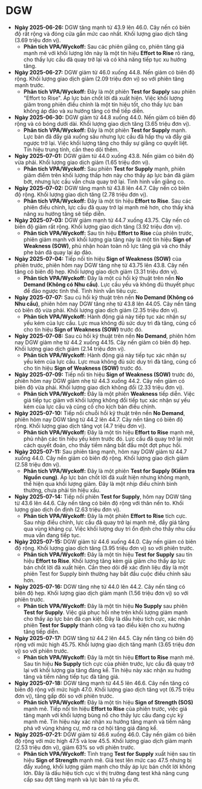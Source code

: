 # DGW

- **Ngày 2025-06-26:** DGW tăng mạnh từ 43.9 lên 46.0. Cây nến có biên độ rất rộng và đóng cửa gần mức cao nhất. Khối lượng giao dịch tăng (3.69 triệu đơn vị).
    - **Phân tích VPA/Wyckoff:** Sau các phiên giằng co, phiên tăng giá mạnh mẽ với khối lượng lớn này là một tín hiệu **Effort to Rise** rõ ràng, cho thấy lực cầu đã quay trở lại và có khả năng tiếp tục xu hướng tăng.
- **Ngày 2025-06-27:** DGW giảm từ 46.0 xuống 44.8. Nến giảm có biên độ rộng. Khối lượng giao dịch giảm (2.09 triệu đơn vị) so với phiên tăng mạnh trước.
    - **Phân tích VPA/Wyckoff:** Đây là một phiên **Test for Supply** sau phiên "Effort to Rise". Áp lực bán chốt lời đã xuất hiện. Việc khối lượng giảm trong phiên điều chỉnh là một tín hiệu tốt, cho thấy lực bán không áp đảo và xu hướng tăng có thể tiếp diễn.
- **Ngày 2025-06-30:** DGW giảm từ 44.8 xuống 44.0. Nến giảm có biên độ rộng và có bóng dưới dài. Khối lượng giao dịch tăng (3.65 triệu đơn vị).
    - **Phân tích VPA/Wyckoff:** Đây là một phiên **Test for Supply** mạnh. Lực bán đã đẩy giá xuống sâu nhưng lực cầu đã hấp thụ và đẩy giá ngược trở lại. Việc khối lượng tăng cho thấy sự giằng co quyết liệt. Tín hiệu trung tính, cần theo dõi thêm.
- **Ngày 2025-07-01:** DGW giảm từ 44.0 xuống 43.8. Nến giảm có biên độ vừa phải. Khối lượng giao dịch giảm (1.65 triệu đơn vị).
    - **Phân tích VPA/Wyckoff:** Sau phiên **Test for Supply** mạnh, phiên giảm điểm trên khối lượng thấp hơn này cho thấy áp lực bán đã giảm bớt, nhưng lực cầu vẫn chưa quay trở lại. Tình hình vẫn giằng co.
- **Ngày 2025-07-02:** DGW tăng mạnh từ 43.8 lên 44.7. Cây nến có biên độ rộng. Khối lượng giao dịch tăng (2.78 triệu đơn vị).
    - **Phân tích VPA/Wyckoff:** Đây là một tín hiệu **Effort to Rise**. Sau các phiên điều chỉnh, lực cầu đã quay trở lại mạnh mẽ hơn, cho thấy khả năng xu hướng tăng sẽ tiếp diễn.
- **Ngày 2025-07-03:** DGW giảm mạnh từ 44.7 xuống 43.75. Cây nến có biên độ giảm rất rộng. Khối lượng giao dịch tăng (3.92 triệu đơn vị).
    - **Phân tích VPA/Wyckoff:** Sau tín hiệu **Effort to Rise** của phiên trước, phiên giảm mạnh với khối lượng gia tăng này là một tín hiệu **Sign of Weakness (SOW)**, phủ nhận hoàn toàn nỗ lực tăng giá và cho thấy phe bán đã quay lại áp đảo.
- **Ngày 2025-07-04:** Tiếp nối tín hiệu **Sign of Weakness (SOW)** của phiên trước, phiên hôm nay DGW tăng nhẹ từ 43.75 lên 43.8. Cây nến tăng có biên độ hẹp. Khối lượng giao dịch giảm (3.31 triệu đơn vị).
    - **Phân tích VPA/Wyckoff:** Đây là một cú hồi kỹ thuật trên nền **No Demand (Không có Nhu cầu)**. Lực cầu yếu và không đủ thuyết phục để đảo ngược tình thế. Tình hình vẫn tiêu cực.
- **Ngày 2025-07-07:** Sau cú hồi kỹ thuật trên nền **No Demand (Không có Nhu cầu)**, phiên hôm nay DGW tăng nhẹ từ 43.8 lên 44.05. Cây nến tăng có biên độ vừa phải. Khối lượng giao dịch giảm (2.35 triệu đơn vị).
    - **Phân tích VPA/Wyckoff:** Hành động giá này tiếp tục xác nhận sự yếu kém của lực cầu. Lực mua không đủ sức duy trì đà tăng, củng cố cho tín hiệu **Sign of Weakness (SOW)** trước đó.
- **Ngày 2025-07-08:** Sau cú hồi kỹ thuật trên nền **No Demand**, phiên hôm nay DGW giảm nhẹ từ 44.2 xuống 44.15. Cây nến giảm có biên độ hẹp. Khối lượng giao dịch giảm (2.14 triệu đơn vị).
    - **Phân tích VPA/Wyckoff:** Hành động giá này tiếp tục xác nhận sự yếu kém của lực cầu. Lực mua không đủ sức duy trì đà tăng, củng cố cho tín hiệu **Sign of Weakness (SOW)** trước đó.
- **Ngày 2025-07-09:** Tiếp nối tín hiệu **Sign of Weakness (SOW)** trước đó, phiên hôm nay DGW giảm nhẹ từ 44.3 xuống 44.2. Cây nến giảm có biên độ vừa phải. Khối lượng giao dịch không đổi (2.33 triệu đơn vị).
    - **Phân tích VPA/Wyckoff:** Đây là một phiên **Weakness** tiếp diễn. Việc giá tiếp tục giảm với khối lượng không đổi tiếp tục xác nhận sự yếu kém của lực cầu và củng cố cho kịch bản điều chỉnh.
- **Ngày 2025-07-10:** Tiếp nối chuỗi hồi kỹ thuật trên nền **No Demand**, phiên hôm nay DGW tăng từ 44.2 lên 44.7. Cây nến tăng có biên độ rộng. Khối lượng giao dịch tăng vọt (4.7 triệu đơn vị).
    - **Phân tích VPA/Wyckoff:** Đây là một tín hiệu **Effort to Rise** mạnh mẽ, phủ nhận các tín hiệu yếu kém trước đó. Lực cầu đã quay trở lại một cách quyết đoán, cho thấy tiềm năng bắt đầu một đợt phục hồi.
- **Ngày 2025-07-11:** Sau phiên tăng mạnh, hôm nay DGW giảm từ 44.7 xuống 44.0. Cây nến giảm có biên độ rộng. Khối lượng giao dịch giảm (2.58 triệu đơn vị).
    - **Phân tích VPA/Wyckoff:** Đây là một phiên **Test for Supply (Kiểm tra Nguồn cung)**. Áp lực bán chốt lời đã xuất hiện nhưng không mạnh, thể hiện qua khối lượng giảm. Đây là một nhịp điều chỉnh bình thường, chưa phải tín hiệu xấu.
- **Ngày 2025-07-14:** Tiếp nối phiên **Test for Supply**, hôm nay DGW tăng từ 43.6 lên 44.6. Cây nến tăng có biên độ rộng với thân nến to. Khối lượng giao dịch ổn định (2.63 triệu đơn vị).
    - **Phân tích VPA/Wyckoff:** Đây là một phiên **Effort to Rise** tích cực. Sau nhịp điều chỉnh, lực cầu đã quay trở lại mạnh mẽ, đẩy giá tăng qua vùng kháng cự. Việc khối lượng duy trì ổn định cho thấy nhu cầu mua vẫn đang tiếp tục.
- **Ngày 2025-07-15:** DGW giảm từ 44.6 xuống 44.0. Cây nến giảm có biên độ rộng. Khối lượng giao dịch tăng (3.95 triệu đơn vị) so với phiên trước.
    - **Phân tích VPA/Wyckoff:** Đây là một tín hiệu **Test for Supply** sau tín hiệu **Effort to Rise**. Khối lượng tăng kèm giá giảm cho thấy áp lực bán chốt lời đã xuất hiện. Cần theo dõi để xác định liệu đây là một phiên Test for Supply bình thường hay bắt đầu cuộc điều chỉnh sâu hơn.
- **Ngày 2025-07-16:** DGW tăng nhẹ từ 44.0 lên 44.2. Cây nến tăng có biên độ hẹp. Khối lượng giao dịch giảm mạnh (1.56 triệu đơn vị) so với phiên trước.
    - **Phân tích VPA/Wyckoff:** Đây là một tín hiệu **No Supply** sau phiên **Test for Supply**. Việc giá phục hồi nhẹ trên khối lượng giảm mạnh cho thấy áp lực bán đã cạn kiệt. Đây là dấu hiệu tích cực, xác nhận phiên **Test for Supply** thành công và tạo điều kiện cho xu hướng tăng tiếp diễn.
- **Ngày 2025-07-17:** DGW tăng từ 44.2 lên 44.5. Cây nến tăng có biên độ rộng với mức high 45.75. Khối lượng giao dịch tăng mạnh (3.65 triệu đơn vị) so với phiên trước.
    - **Phân tích VPA/Wyckoff:** Đây là một tín hiệu **Effort to Rise** mạnh mẽ. Sau tín hiệu **No Supply** tích cực của phiên trước, lực cầu đã quay trở lại với khối lượng gia tăng đáng kể. Tín hiệu này xác nhận xu hướng tăng và tiềm năng tiếp tục đà tăng giá.
- **Ngày 2025-07-18:** DGW tăng mạnh từ 44.5 lên 46.6. Cây nến tăng có biên độ rộng với mức high 47.0. Khối lượng giao dịch tăng vọt (6.75 triệu đơn vị), tăng gấp đôi so với phiên trước.
    - **Phân tích VPA/Wyckoff:** Đây là một tín hiệu **Sign of Strength (SOS)** mạnh mẽ. Tiếp nối tín hiệu **Effort to Rise** của phiên trước, việc giá tăng mạnh với khối lượng bùng nổ cho thấy lực cầu đang cực kỳ mạnh mẽ. Tín hiệu này xác nhận xu hướng tăng mạnh và tiềm năng phá vỡ vùng kháng cự, mở ra cơ hội tăng giá đáng kể.
- **Ngày 2025-07-21:** DGW giảm từ 46.6 xuống 46.0. Cây nến giảm có biên độ rộng với mức high 47.5 và low 45.5. Khối lượng giao dịch giảm mạnh (2.53 triệu đơn vị), giảm 63% so với phiên trước.
    - **Phân tích VPA/Wyckoff:** Tình trạng **Test for Supply** xuất hiện sau tín hiệu **Sign of Strength** mạnh mẽ. Giá test lên mức cao 47.5 nhưng bị đẩy xuống, khối lượng giảm mạnh cho thấy áp lực bán chốt lời không lớn. Đây là dấu hiệu tích cực vì thị trường đang test khả năng cung cấp sau đợt tăng mạnh và lực bán tỏ ra yếu ớt.



